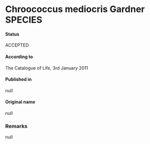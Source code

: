 Chroococcus mediocris Gardner SPECIES
=======

#### Status
ACCEPTED

#### According to
The Catalogue of Life, 3rd January 2011

#### Published in
null

#### Original name
null

### Remarks
null